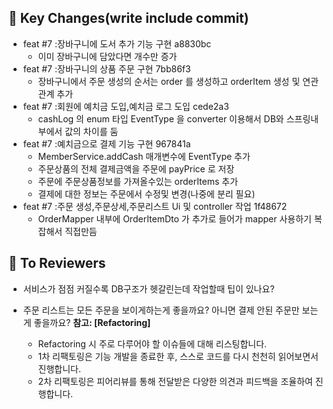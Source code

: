 ## 📖 Key Changes(write include commit)
* feat #7 :장바구니에 도서 추가 기능 구현 a8830bc
  * 이미 장바구니에 담았다면 개수만 증가
* feat #7 :장바구니의 상품 주문 구현 7bb86f3
  * 장바구니에서 주문 생성의 순서는 order 를 생성하고 orderItem 생성 및 연관관계 추가
* feat #7 :회원에 예치금 도입,예치금 로그 도입 cede2a3
  * cashLog 의 enum 타입 EventType 을 converter 이용해서 DB와 스프링내부에서 값의 차이를 둠
* feat #7 :예치금으로 결제 기능 구현 967841a
  * MemberService.addCash 매개변수에 EventType 추가
  * 주문상품의 전체 결제금액을 주문에 payPrice 로 저장
  * 주문에 주문상품정보를 가져올수있는 orderItems 추가
  * 결제에 대한 정보는 주문에서 수정및 변경(나중에 분리 필요)
* feat #7 :주문 생성,주문상세,주문리스트 Ui 및 controller 작업 1f48672
  * OrderMapper 내부에 OrderItemDto 가 추가로 들어가 mapper 사용하기 복잡해서 직접만듬


## 👀 To Reviewers
* 서비스가 점점 커질수록 DB구조가 헷갈린는데 작업할때 팁이 있나요?
* 주문 리스트는 모든 주문을 보이게하는게 좋을까요? 아니면 결제 안된 주문만 보는게 좋을까요?
    **참고: [Refactoring]**
    
    - Refactoring 시 주로 다루어야 할 이슈들에 대해 리스팅합니다.
    - 1차 리팩토링은 기능 개발을 종료한 후, 스스로 코드를 다시 천천히 읽어보면서 진행합니다.
    - 2차 리팩토링은 피어리뷰를 통해 전달받은 다양한 의견과 피드백을 조율하여 진행합니다.
